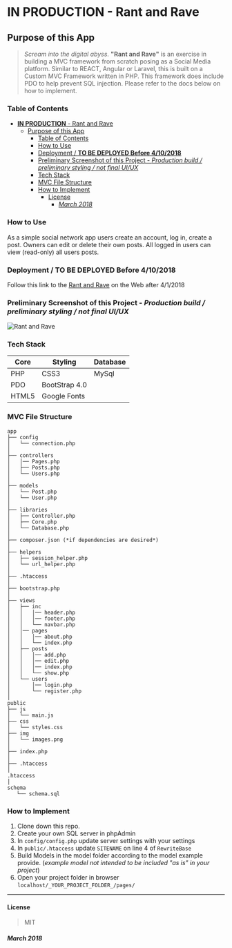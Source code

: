 # **IN PRODUCTION** - Rant and Rave

## Purpose of this App

>*Scream into the digital abyss.* **"Rant and Rave"** is an exercise in building a MVC framework from scratch posing as a Social Media platform. Similar to REACT, Angular or Laravel, this is built on a Custom MVC Framework written in PHP. This framework does include PDO to help prevent SQL injection. Please refer to the docs below on how to implement.

### Table of Contents

<!-- TOC -->

- [**IN PRODUCTION** - Rant and Rave](#in-production---rant-and-rave)
    - [Purpose of this App](#purpose-of-this-app)
        - [Table of Contents](#table-of-contents)
        - [How to Use](#how-to-use)
        - [Deployment / **TO BE DEPLOYED Before 4/10/2018**](#deployment--to-be-deployed-before-4102018)
        - [Preliminary Screenshot of this Project - *Production build / preliminary styling / not final UI/UX*](#preliminary-screenshot-of-this-project---production-build--preliminary-styling--not-final-uiux)
        - [Tech Stack](#tech-stack)
        - [MVC File Structure](#mvc-file-structure)
        - [How to Implement](#how-to-implement)
            - [License](#license)
                - [*March 2018*](#march-2018)

<!-- /TOC -->

### How to Use

As a simple social network app users create an account, log in, create a post. Owners can edit or delete their own posts. All logged in users can view (read-only) all users posts.

### Deployment / **TO BE DEPLOYED Before 4/10/2018**

Follow this link to the [Rant and Rave](https://rant-and-rave.herokuapp.com/) on the Web after 4/1/2018

### Preliminary Screenshot of this Project - *Production build / preliminary styling / not final UI/UX*

![Rant and Rave](https://raw.github.com/captnwalker/rant-and-rave/master/public/img/GIF.gif "Rant and Rave")

### Tech Stack

| Core | Styling | Database |
| ---- | ------- | ------- |
| PHP | CSS3 | MySql |
| PDO | BootStrap 4.0 |   |
| HTML5| Google Fonts |   |   |

### MVC File Structure

```
app
├── config
│   └── connection.php
│ 
├── controllers
│   │── Pages.php
│   ├── Posts.php
│   └── Users.php
│
├── models
│   └── Post.php
│   └── User.php
│ 
├── libraries
│   ├── Controller.php
│   ├── Core.php
│   └── Database.php
│ 
├── composer.json (*if dependencies are desired*)
│
├── helpers
│   ├── session_helper.php
│   └── url_helper.php
│
├── .htaccess
│
├── bootstrap.php
│
├── views
│   ├── inc
│   │   │── header.php
│   │   │── footer.php
│   │   └── navbar.php
│   │── pages
│   │   │── about.php
│   │   └── index.php
│   ├── posts
│   │   │── add.php
│   │   │── edit.php
│   │   │── index.php
│   │   └── show.php
│   └── users
│       │── login.php
│       └── register.php
│
public
├── js
│   └── main.js
├── css
│   └── styles.css
├── img
│   └── images.png
│
├── index.php
│
├── .htaccess
│
.htaccess
│
schema
   └── schema.sql

```

### How to Implement

1. Clone down this repo.
2. Create your own SQL server in phpAdmin
3. In `config/config.php` update server settings with your settings
4. In `public/.htaccess` update `SITENAME` on line 4 of `RewriteBase`
5. Build Models in the model folder according to the model example provide. (*example model not intended to be included "as is" in your project*)
6. Open your project folder in browser `localhost/_YOUR_PROJECT_FOLDER_/pages/`

---

#### License

>MIT

##### *March 2018*